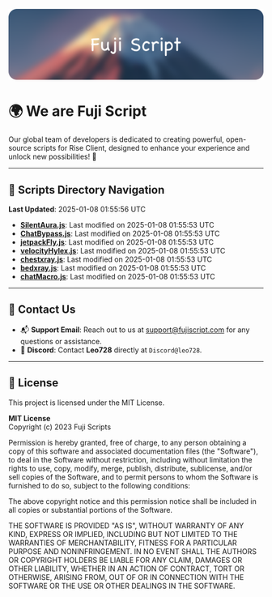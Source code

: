 ![Banner](.github/b.webp)

# 🌍 **We are Fuji Script**

Our global team of developers is dedicated to creating powerful, open-source scripts for Rise Client, designed to enhance your experience and unlock new possibilities! 🌟

---
<!-- SCRIPTS_NAVIGATION_START -->
## 📂 **Scripts Directory Navigation**

**Last Updated**: 2025-01-08 01:55:56 UTC

- **[SilentAura.js](scripts/SilentAura.js)**: Last modified on 2025-01-08 01:55:53 UTC
- **[ChatBypass.js](scripts/ChatBypass.js)**: Last modified on 2025-01-08 01:55:53 UTC
- **[jetpackFly.js](scripts/jetpackFly.js)**: Last modified on 2025-01-08 01:55:53 UTC
- **[velocityHylex.js](scripts/velocityHylex.js)**: Last modified on 2025-01-08 01:55:53 UTC
- **[chestxray.js](scripts/chestxray.js)**: Last modified on 2025-01-08 01:55:53 UTC
- **[bedxray.js](scripts/bedxray.js)**: Last modified on 2025-01-08 01:55:53 UTC
- **[chatMacro.js](scripts/chatMacro.js)**: Last modified on 2025-01-08 01:55:53 UTC

<!-- SCRIPTS_NAVIGATION_END -->

---

## 💬 **Contact Us**  
- 📬 **Support Email**: Reach out to us at [support@fujiscript.com](mailto:support@fujiscript.com) for any questions or assistance.  
- 💬 **Discord**: Contact **Leo728** directly at `Discord@leo728`.

---

## 📜 **License**

This project is licensed under the MIT License.  

**MIT License**  
Copyright (c) 2023 Fuji Scripts  

Permission is hereby granted, free of charge, to any person obtaining a copy of this software and associated documentation files (the "Software"), to deal in the Software without restriction, including without limitation the rights to use, copy, modify, merge, publish, distribute, sublicense, and/or sell copies of the Software, and to permit persons to whom the Software is furnished to do so, subject to the following conditions:  

The above copyright notice and this permission notice shall be included in all copies or substantial portions of the Software.  

THE SOFTWARE IS PROVIDED "AS IS", WITHOUT WARRANTY OF ANY KIND, EXPRESS OR IMPLIED, INCLUDING BUT NOT LIMITED TO THE WARRANTIES OF MERCHANTABILITY, FITNESS FOR A PARTICULAR PURPOSE AND NONINFRINGEMENT. IN NO EVENT SHALL THE AUTHORS OR COPYRIGHT HOLDERS BE LIABLE FOR ANY CLAIM, DAMAGES OR OTHER LIABILITY, WHETHER IN AN ACTION OF CONTRACT, TORT OR OTHERWISE, ARISING FROM, OUT OF OR IN CONNECTION WITH THE SOFTWARE OR THE USE OR OTHER DEALINGS IN THE SOFTWARE.  

